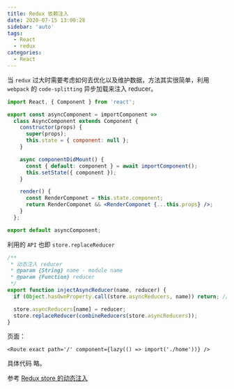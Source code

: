 ```yaml
---
title: Redux 依赖注入
date: 2020-07-15 13:00:28
sidebar: 'auto'
tags:
  - React
  - redux
categories:
  - React
---
```


当 `redux` 过大时需要考虑如何去优化以及维护数据，方法其实很简单，利用 `webpack` 的 `code-splitting` 异步加载来注入 reducer。

```jsx
import React, { Component } from 'react';

export const asyncComponent = importComponent =>
  class AsyncComponent extends Component {
    constructor(props) {
      super(props);
      this.state = { component: null };
    }

    async componentDidMount() {
      const { default: component } = await importComponent();
      this.setState({ component });
    }

    render() {
      const RenderComponet = this.state.component;
      return RenderComponet && <RenderComponet {...this.props} />;
    }
  };

export default asyncComponent;
```

利用的 `API` 也即 `store.replaceReducer`

```js
/**
 * 动态注入 reducer
 * @param {String} name - module name
 * @param {Function} reducer
 */
export function injectAsyncReducer(name, reducer) {
  if (Object.hasOwnProperty.call(store.asyncReducers, name)) return; // 如果存在 则不注入

  store.asyncReducers[name] = reducer;
  store.replaceReducer(combineReducers(store.asyncReducers));
}
```

页面：

```JSX
<Route exact path='/' component={lazy(() => import('./home'))} />
```

具体代码 略。

参考 [Redux store 的动态注入](https://zhuanlan.zhihu.com/p/29030226?from_voters_page=true)
